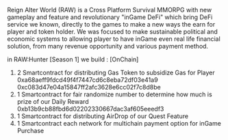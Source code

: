 Reign Alter World (RAW) is a Cross Platform Survival MMORPG with new gameplay and feature and revolutionary "inGame DeFi" which bring DeFi service we known,
directly to the games to make a new ways the earn for player and token holder.
We was focused to make sustainable political and economic systems to allowing player to have inGame even real life financial solution,
from many revenue opportunity and various payment method.

in RAW:Hunter [Season 1] we build : [OnChain]
1. 2 Smartcontract for distributing Gas Token to subsidize Gas for Player
   0xa68aeff9fdcd49f4f7447cd6c8eba72df03e41a9
   0xc083d47e04a15847ff2afc3628e6cc02f7c8d8be
2. 1 Smartcontract for fair randomize number to determine how much is prize of our Daily Reward
   0xb13b9cb88fbd6d02202330667dac3af605eeedf3
4. 1 Smartcontract for distributing AirDrop of our Quest Feature
5. 1 Smartcontract each network for multichain payment option for inGame Purchase


